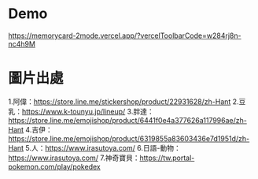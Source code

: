 Demo
===
https://memorycard-2mode.vercel.app/?vercelToolbarCode=w284rj8n-nc4h9M

圖片出處
===
1.阿偉：https://store.line.me/stickershop/product/22931628/zh-Hant
2.豆乳：https://www.k-tounyu.jp/lineup/
3.胖達：https://store.line.me/emojishop/product/6441f0e4a377626a117996ae/zh-Hant
4.吉伊：https://store.line.me/emojishop/product/6319855a83603436e7d1951d/zh-Hant
5.人：https://www.irasutoya.com/
6.日語-動物：https://www.irasutoya.com/
7.神奇寶貝：https://tw.portal-pokemon.com/play/pokedex
